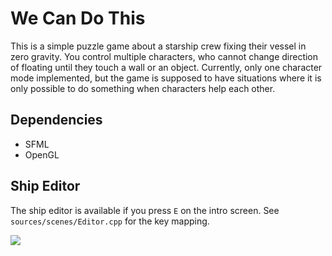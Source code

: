 We Can Do This
==============

This is a simple puzzle game about a starship crew fixing their vessel in zero
gravity. You control multiple characters, who cannot change direction of
floating until they touch a wall or an object. Currently, only one character
mode implemented, but the game is supposed to have situations where it is only
possible to do something when characters help each other.

Dependencies
------------

- SFML
- OpenGL

Ship Editor
-----------

The ship editor is available if you press `E` on the intro screen. See
`sources/scenes/Editor.cpp` for the key mapping.

![](https://cloud.githubusercontent.com/assets/663660/26763829/824112de-495a-11e7-8b3d-79f0f78d98be.png)
